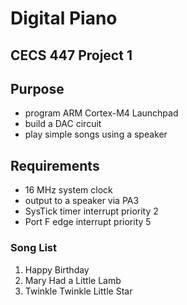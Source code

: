 # Digital Piano
## CECS 447 Project 1

## Purpose
- program ARM Cortex-M4 Launchpad
- build a DAC circuit
- play simple songs using a speaker

## Requirements
- 16 MHz system clock
- output to a speaker via PA3
- SysTick timer interrupt priority 2
- Port F edge interrupt priority 5

### Song List
1. Happy Birthday
2. Mary Had a Little Lamb
3. Twinkle Twinkle Little Star